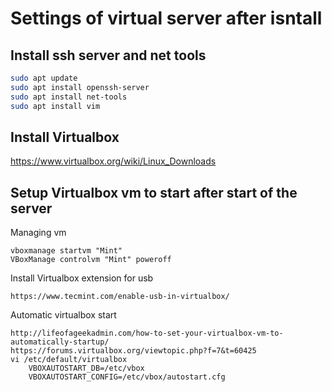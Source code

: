 # Settings of virtual server after isntall

## Install ssh server and net tools
```Bash
sudo apt update
sudo apt install openssh-server
sudo apt install net-tools
sudo apt install vim
```

## Install Virtualbox
https://www.virtualbox.org/wiki/Linux_Downloads 


## Setup Virtualbox vm to start after start of the server
Managing vm
```
vboxmanage startvm "Mint"                                                           
VBoxManage controlvm "Mint" poweroff             
```                                                                                                                       
Install Virtualbox extension for usb                                                
```
https://www.tecmint.com/enable-usb-in-virtualbox/
```
Automatic virtualbox start
```
http://lifeofageekadmin.com/how-to-set-your-virtualbox-vm-to-automatically-startup/
https://forums.virtualbox.org/viewtopic.php?f=7&t=60425
vi /etc/default/virtualbox
	VBOXAUTOSTART_DB=/etc/vbox                                                          
	VBOXAUTOSTART_CONFIG=/etc/vbox/autostart.cfg 
```